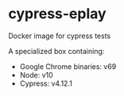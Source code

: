 # cypress-eplay
Docker image for cypress tests

A specialized box containing:

* Google Chrome binaries: v69
* Node: v10
* Cypress: v4.12.1
